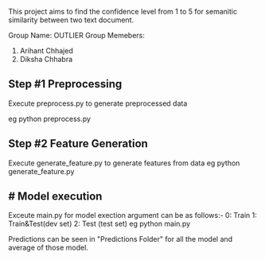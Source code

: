 This project aims to find the confidence level from 1 to 5 for semanitic similarity between two text document.

Group Name: OUTLIER
Group Memebers:
1. Arihant Chhajed
2. Diksha Chhabra

## Step #1 Preprocessing

Execute preprocess.py to generate preprocessed data

eg python preprocess.py

## Step #2 Feature Generation
Execute generate_feature.py to generate features from data
eg python generate_feature.py

## # Model execution
Exceute main.py for model exection
argument can be as follows:-
0: Train
1: Train&Test(dev set)
2: Test (test set)
eg python main.py <argument>

Predictions can be seen in "Predictions Folder" for all the model and average of those model.

